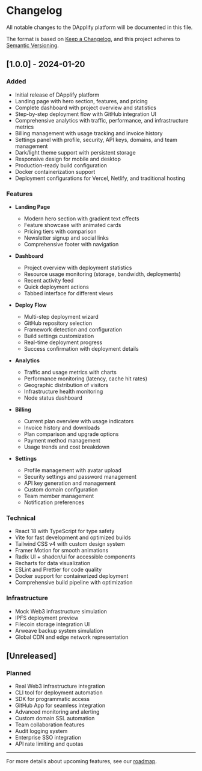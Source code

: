 # Changelog

All notable changes to the DApplify platform will be documented in this file.

The format is based on [Keep a Changelog](https://keepachangelog.com/en/1.0.0/),
and this project adheres to [Semantic Versioning](https://semver.org/spec/v2.0.0.html).

## [1.0.0] - 2024-01-20

### Added
- Initial release of DApplify platform
- Landing page with hero section, features, and pricing
- Complete dashboard with project overview and statistics
- Step-by-step deployment flow with GitHub integration UI
- Comprehensive analytics with traffic, performance, and infrastructure metrics
- Billing management with usage tracking and invoice history
- Settings panel with profile, security, API keys, domains, and team management
- Dark/light theme support with persistent storage
- Responsive design for mobile and desktop
- Production-ready build configuration
- Docker containerization support
- Deployment configurations for Vercel, Netlify, and traditional hosting

### Features
- **Landing Page**
  - Modern hero section with gradient text effects
  - Feature showcase with animated cards
  - Pricing tiers with comparison
  - Newsletter signup and social links
  - Comprehensive footer with navigation

- **Dashboard**
  - Project overview with deployment statistics
  - Resource usage monitoring (storage, bandwidth, deployments)
  - Recent activity feed
  - Quick deployment actions
  - Tabbed interface for different views

- **Deploy Flow**
  - Multi-step deployment wizard
  - GitHub repository selection
  - Framework detection and configuration
  - Build settings customization
  - Real-time deployment progress
  - Success confirmation with deployment details

- **Analytics**
  - Traffic and usage metrics with charts
  - Performance monitoring (latency, cache hit rates)
  - Geographic distribution of visitors
  - Infrastructure health monitoring
  - Node status dashboard

- **Billing**
  - Current plan overview with usage indicators
  - Invoice history and downloads
  - Plan comparison and upgrade options
  - Payment method management
  - Usage trends and cost breakdown

- **Settings**
  - Profile management with avatar upload
  - Security settings and password management
  - API key generation and management
  - Custom domain configuration
  - Team member management
  - Notification preferences

### Technical
- React 18 with TypeScript for type safety
- Vite for fast development and optimized builds
- Tailwind CSS v4 with custom design system
- Framer Motion for smooth animations
- Radix UI + shadcn/ui for accessible components
- Recharts for data visualization
- ESLint and Prettier for code quality
- Docker support for containerized deployment
- Comprehensive build pipeline with optimization

### Infrastructure
- Mock Web3 infrastructure simulation
- IPFS deployment preview
- Filecoin storage integration UI
- Arweave backup system simulation
- Global CDN and edge network representation

## [Unreleased]

### Planned
- Real Web3 infrastructure integration
- CLI tool for deployment automation
- SDK for programmatic access
- GitHub App for seamless integration
- Advanced monitoring and alerting
- Custom domain SSL automation
- Team collaboration features
- Audit logging system
- Enterprise SSO integration
- API rate limiting and quotas

---

For more details about upcoming features, see our [roadmap](https://github.com/dapplify/dapplify-platform/issues).